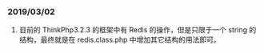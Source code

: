 ### 2019/03/02
1. 目前的 ThinkPhp3.2.3 的框架中有 Redis 的操作，但是只限于一个 string 的结构，最终就是在 redis.class.php 中增加其它结构的用法即可。